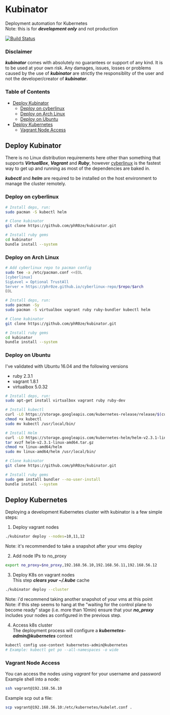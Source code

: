 # Kubinator
Deployment automation for Kubernetes  
Note: this is for ***development only*** and not production

[![Build Status](https://travis-ci.org/phR0ze/kubinator.svg)](https://travis-ci.org/phR0ze/kubinator)

### Disclaimer
***kubinator*** comes with absolutely no guarantees or support of any kind. It is to be used at
your own risk.  Any damages, issues, losses or problems caused by the use of ***kubinator*** are
strictly the responsiblity of the user and not the developer/creator of ***kubinator***.

### Table of Contents
* [Deploy Kubinator](#deploy-kubinator)
  * [Deploy on cyberlinux](#deploy-on-cyberlinux)
  * [Deploy on Arch Linux](#deploy-on-arch-linux)
  * [Deploy on Ubuntu](#deploy-on-ubuntu)
* [Deploy Kubernetes](#deploy-kubernetes)
  * [Vagrant Node Access](#vagrant-node-access)
 
## Deploy Kubinator <a name="deploy-kubinator"/></a>
There is no Linux distribution requirements here other than something that supports
***VirtualBox***, ***Vagrant*** and ***Ruby***, however [cyberlinux](http://github.com/phR0ze/cyberlinux)
is the fastest way to get up and running as most of the dependencies are baked in.

***kubectl*** and ***helm*** are required to be installed on the host environment to manage the
cluster remotely.

### Deploy on cyberlinux <a name="deploy-on-cyberlinux"/></a>
```bash
# Install deps, run:
sudo pacman -S kubectl helm

# Clone kubinator
git clone https://github.com/phR0ze/kubinator.git

# Install ruby gems
cd kubinator
bundle install --system
```

### Deploy on Arch Linux <a name="deploy-on-arch-linux"/></a>
```bash
# Add cyberlinux repo to pacman config
sudo tee -a /etc/pacman.conf <<EOL
[cyberlinux]
SigLevel = Optional TrustAll
Server = https://phr0ze.github.io/cyberlinux-repo/$repo/$arch
EOL

# Install deps, run:
sudo pacman -Sy
sudo pacman -S virtualbox vagrant ruby ruby-bundler kubectl helm

# Clone kubinator
git clone https://github.com/phR0ze/kubinator.git

# Install ruby gems
cd kubinator
bundle install --system
```

### Deploy on Ubuntu <a name="deploy-on-unbutu"/></a>
I've validated with Ubuntu 16.04 and the following versions

* ruby 2.3.1
* vagrant 1.8.1
* virtualbox 5.0.32

```bash
# Install deps, run:
sudo apt-get install virtualbox vagrant ruby ruby-dev

# Install kubectl
curl -LO https://storage.googleapis.com/kubernetes-release/release/$(curl -s https://storage.googleapis.com/kubernetes-release/release/stable.txt)/bin/linux/amd64/kubectl
chmod +x kubectl
sudo mv kubectl /usr/local/bin/

# Install Helm
curl -LO https://storage.googleapis.com/kubernetes-helm/helm-v2.3.1-linux-amd64.tar.gz
tar xvzf helm-v2.3.1-linux-amd64.tar.gz
chmod +x linux-amd64/helm
sudo mv linux-amd64/helm /usr/local/bin/

# Clone kubinator
git clone https://github.com/phR0ze/kubinator.git

# Install ruby gems
sudo gem install bundler --no-user-install
bundle install --system
```

## Deploy Kubernetes <a name="deploy-kubernetes"/></a>
Deploying a development Kubernetes cluster with kubinator is a few simple steps:

1. Deploy vagrant nodes
  ```bash
  ./kubinator deploy --nodes=10,11,12
  ```
  Note: it's recommended to take a snapshot after your vms deploy

2. Add node IPs to no_proxy  
  ```bash
  export no_proxy=$no_proxy,192.168.56.10,192.168.56.11,192.168.56.12
  ```

3. Deploy K8s on vagrant nodes  
  This step ***clears your ~/.kube*** cache
  ```bash
  ./kubinator deploy --cluster
  ```
  Note: i'd recommend taking another snapshot of your vms at this point
  Note: if this step seems to hang at the "waiting for the control plane
  to become ready" stage (i.e. more than 10min) ensure that your
  ***no_proxy*** includes your nodes as configured in the previous step.

4. Access k8s cluster  
  The deployment process will configure a ***kubernetes-admin@kubernetes*** context
  ```bash
  kubectl config use-context kubernetes-admin@kubernetes
  # Example: kubectl get po --all-namespaces -o wide
  ```

### Vagrant Node Access
You can access the nodes using *vagrant* for your username and password  
Example shell into a node:
```bash
ssh vagrant@192.168.56.10
```

Example scp out a file:
```bash
scp vagrant@192.168.56.10:/etc/kubernetes/kubelet.conf .
```

<!-- 
vim: ts=2:sw=2:sts=2
-->
